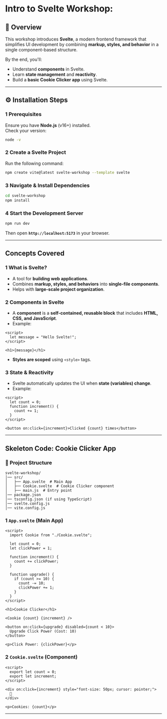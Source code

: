 # Intro to Svelte Workshop:

## 📌 Overview
This workshop introduces **Svelte**, a modern frontend framework that simplifies UI development by combining **markup, styles, and behavior** in a single component-based structure.

By the end, you'll:
- Understand **components** in Svelte.
- Learn **state management** and **reactivity**.
- Build a **basic Cookie Clicker app** using Svelte.

---

## ⚙️ Installation Steps

### 1️ Prerequisites
Ensure you have **Node.js** (v16+) installed.  
Check your version:
```sh
node -v
```

### 2️ Create a Svelte Project
Run the following command:
```sh
npm create vite@latest svelte-workshop --template svelte
```

### 3️ Navigate & Install Dependencies
```sh
cd svelte-workshop
npm install
```

### 4️ Start the Development Server
```sh
npm run dev
```
Then open **`http://localhost:5173`** in your browser.

---

## Concepts Covered

### 1️ What is Svelte?
- A tool for **building web applications**.
- Combines **markup, styles, and behaviors** into **single-file components**.
- Helps with **large-scale project organization**.

### 2️ Components in Svelte
- A **component** is a **self-contained, reusable block** that includes **HTML, CSS, and JavaScript**.
- Example:
```svelte
<script>
  let message = "Hello Svelte!";
</script>

<h1>{message}</h1>
```
- **Styles are scoped** using `<style>` tags.

### 3️ State & Reactivity
- Svelte automatically updates the UI when **state (variables) change**.
- Example:
```svelte
<script>
  let count = 0;
  function increment() {
    count += 1;
  }
</script>

<button on:click={increment}>Clicked {count} times</button>
```

---

## Skeleton Code: Cookie Clicker App

### 📂 Project Structure
```
svelte-workshop/
│── src/
│   ├── App.svelte  # Main App
│   ├── Cookie.svelte  # Cookie Clicker component
│   ├── main.js  # Entry point
│── package.json
│── tsconfig.json (if using TypeScript)
│── svelte.config.js
│── vite.config.js
```

### 1️ `App.svelte` (Main App)
```svelte
<script>
  import Cookie from "./Cookie.svelte";

  let count = 0;
  let clickPower = 1;

  function increment() {
    count += clickPower;
  }

  function upgrade() {
    if (count >= 10) {
      count -= 10;
      clickPower += 1;
    }
  }
</script>

<h1>Cookie Clicker</h1>

<Cookie {count} {increment} />

<button on:click={upgrade} disabled={count < 10}>
  Upgrade Click Power (Cost: 10)
</button>

<p>Click Power: {clickPower}</p>
```

### 2️ `Cookie.svelte` (Component)
```svelte
<script>
  export let count = 0;
  export let increment;
</script>

<div on:click={increment} style="font-size: 50px; cursor: pointer;">
  🍪
</div>

<p>Cookies: {count}</p>
```

---

